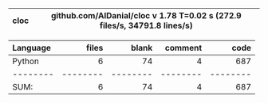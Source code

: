 cloc|github.com/AlDanial/cloc v 1.78  T=0.02 s (272.9 files/s, 34791.8 lines/s)
--- | ---

Language|files|blank|comment|code
:-------|-------:|-------:|-------:|-------:
Python|6|74|4|687
--------|--------|--------|--------|--------
SUM:|6|74|4|687
